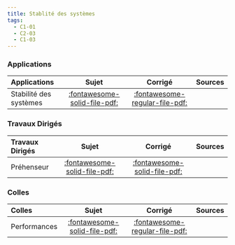 ```yaml
---
title: Stablité des systèmes 
tags:
  - C1-01
  - C2-03
  - C1-03
---
```



### Applications 
 
| Applications | Sujet | Corrigé | Sources  | 
| :-------------- | :---: | :-----: | :------: | 
| Stabilité des systèmes | [:fontawesome-solid-file-pdf:](https://github.com/xpessoles/ALL_PDF/blob/main/PDF/Cy_02_Ch_01_Activation_01_Sujet.pdf) | [:fontawesome-regular-file-pdf:](https://github.com/xpessoles/ALL_PDF/blob/main/PDF/Cy_02_Ch_01_Activation_01_Corrige.pdf) | | Stabilité des systèmes | [:fontawesome-solid-file-pdf:](https://github.com/xpessoles/ALL_PDF/blob/main/PDF/Cy_02_Ch_01_Application_02_Sujet.pdf) | [:fontawesome-regular-file-pdf:](https://github.com/xpessoles/ALL_PDF/blob/main/PDF/Cy_02_Ch_01_Application_02_Corrige.pdf) | [:material-github:](https://github.com/xpessoles/PSI_Cy_02_PredictionPerfomances/tree/main/Chapitre_01_Stabilite/Cy_02_Ch_01_Application_02) | 

### Travaux Dirigés 
 
| Travaux Dirigés | Sujet | Corrigé | Sources  | 
| :-------------- | :---: | :-----: | :------: | 
| Préhenseur | [:fontawesome-solid-file-pdf:](https://github.com/xpessoles/ALL_PDF/blob/main/PDF/Cy_02_Ch_01_Colle_06_Prehenseur_Sujet.pdf) | [:fontawesome-solid-file-pdf:](https://github.com/xpessoles/ALL_PDF/blob/main/PDF/Cy_02_Ch_01_Colle_06_Prehenseur_Corrige.pdf) | | Drone quadri-rotor | [:fontawesome-solid-file-pdf:](https://github.com/xpessoles/ALL_PDF/blob/main/PDF/Cy_02_Ch_01_TD_01_Drone_Sujet.pdf) | [:fontawesome-solid-file-pdf:](https://github.com/xpessoles/ALL_PDF/blob/main/PDF/Cy_02_Ch_01_TD_01_Drone_Corrige.pdf) | | Stabilisateur actif d'image | [:fontawesome-solid-file-pdf:](https://github.com/xpessoles/ALL_PDF/blob/main/PDF/Cy_02_Ch_01_TD_02_Stabilisateur_Sujet.pdf) | [:fontawesome-regular-file-pdf:](https://github.com/xpessoles/ALL_PDF/blob/main/PDF/Cy_02_Ch_01_TD_02_Stabilisateur_Corrige.pdf) | | Direction automobile découplée | [:fontawesome-solid-file-pdf:](https://github.com/xpessoles/ALL_PDF/blob/main/PDF/Cy_02_Ch_01_TD_03_DirectionDecouplee_Sujet.pdf) | [:fontawesome-regular-file-pdf:](https://github.com/xpessoles/ALL_PDF/blob/main/PDF/Cy_02_Ch_01_TD_03_DirectionDecouplee_Corrige.pdf) | [:material-github:](https://github.com/xpessoles/PSI_Cy_02_PredictionPerfomances/tree/main/Chapitre_01_Stabilite/Cy_02_Ch_01_TD_03_DirectionDecouplee) | 

### Colles 
 
| Colles | Sujet | Corrigé | Sources  | 
| :-------------- | :---: | :-----: | :------: | 
| Performances | [:fontawesome-solid-file-pdf:](https://github.com/xpessoles/ALL_PDF/blob/main/PDF/Cy_02_Ch_01_Colle_01_Sujet.pdf) | [:fontawesome-regular-file-pdf:](https://github.com/xpessoles/ALL_PDF/blob/main/PDF/Cy_02_Ch_01_Colle_01_Corrige.pdf) | | Stabilité | [:fontawesome-solid-file-pdf:](https://github.com/xpessoles/ALL_PDF/blob/main/PDF/Cy_02_Ch_01_Colle_02_Sujet.pdf) | [:fontawesome-solid-file-pdf:](https://github.com/xpessoles/ALL_PDF/blob/main/PDF/Cy_02_Ch_01_Colle_02_Corrige.pdf) | | Performances | [:fontawesome-solid-file-pdf:](https://github.com/xpessoles/ALL_PDF/blob/main/PDF/Cy_02_Ch_01_Colle_03_Sujet.pdf) | [:fontawesome-regular-file-pdf:](https://github.com/xpessoles/ALL_PDF/blob/main/PDF/Cy_02_Ch_01_Colle_03_Corrige.pdf) | | Imagerie médicale | [:fontawesome-solid-file-pdf:](https://github.com/xpessoles/ALL_PDF/blob/main/PDF/Cy_02_Ch_01_Colle_04_IRM_Sujet.pdf) | [:fontawesome-regular-file-pdf:](https://github.com/xpessoles/ALL_PDF/blob/main/PDF/Cy_02_Ch_01_Colle_04_IRM_Corrige.pdf) | | Robot MIR : Machine d'inspection des réacteurs rapides | [:fontawesome-solid-file-pdf:](https://github.com/xpessoles/ALL_PDF/blob/main/PDF/Cy_02_Ch_01_Colle_05_MIR_PrecisionStabilite_Sujet.pdf) | [:fontawesome-regular-file-pdf:](https://github.com/xpessoles/ALL_PDF/blob/main/PDF/Cy_02_Ch_01_Colle_05_MIR_PrecisionStabilite_Corrige.pdf) | [:material-github:](https://github.com/xpessoles/PSI_Cy_02_PredictionPerfomances/tree/main/Chapitre_01_Stabilite/Cy_02_Ch_01_Colle_05_MIR_PrecisionStabilite) | 


